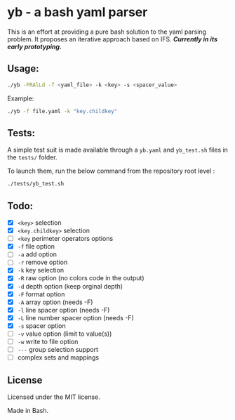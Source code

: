 # yb - a bash yaml parser

This is an effort at providing a pure bash solution to the yaml parsing problem. It proposes an iterative approach based on IFS. ***Currently in its early prototyping.***

## Usage:

```bash
./yb -FRAlLd -f <yaml_file> -k <key> -s <spacer_value>
```

Example:

```bash
./yb -f file.yaml -k "key.childkey"
```

## Tests:

A simple test suit is made available through a `yb.yaml` and `yb_test.sh` files in the `tests/` folder.

To launch them, run the below command from the repository root level :
```bash
./tests/yb_test.sh   
```

## Todo:

- [x] `<key>` selection
- [x] `<key.childkey>` selection
- [ ] `<key` perimeter operators options
- [x] `-f` file option 
- [ ] `-a` add option 
- [ ] `-r` remove option
- [x] `-k` key selection
- [x] `-R` raw option (no colors code in the output)
- [x] `-d` depth option (keep orginal depth)
- [x] `-F` format option
- [x] `-A` array option (needs -F)
- [x] `-l` line spacer option (needs -F)
- [x] `-L` line number spacer option (needs -F)
- [x] `-s` spacer option
- [ ] `-v` value option (limit to value(s))
- [ ] `-w` write to file option
- [ ] `---` group selection support
- [ ] complex sets and mappings

## License

Licensed under the MIT license.

Made in Bash.